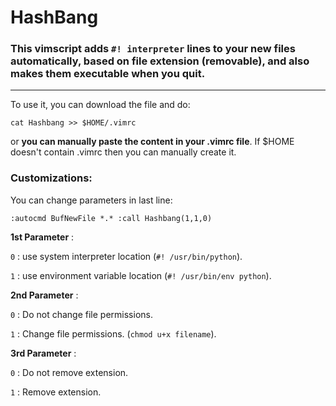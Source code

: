 # HashBang

### This vimscript adds `#! interpreter` lines to your new files automatically, based on file extension (removable), and also makes them executable when you quit.

----

To use it, you can download the file and do:

`cat Hashbang >> $HOME/.vimrc`

or **you can manually paste the content in your .vimrc file**. If $HOME doesn't contain .vimrc then you can manually create it.


### Customizations:

You can change parameters in last line:    

`:autocmd BufNewFile *.* :call Hashbang(1,1,0)`

**1st Parameter** :

`0` : use system interpreter location (`#! /usr/bin/python`).

`1` : use environment variable location (`#! /usr/bin/env python`).

**2nd Parameter** :

`0` : Do not change file permissions.

`1` : Change file permissions.  (`chmod u+x filename`).

**3rd Parameter** :

`0` : Do not remove extension.

`1` : Remove extension.
